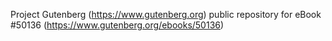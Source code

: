 Project Gutenberg (https://www.gutenberg.org) public repository for eBook #50136 (https://www.gutenberg.org/ebooks/50136)
